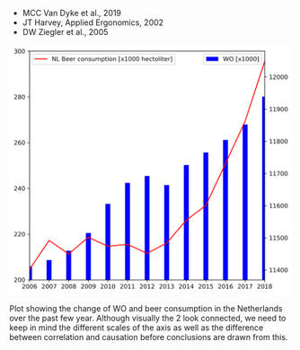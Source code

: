   - MCC Van Dyke et al., 2019
  - JT Harvey, Applied Ergonomics, 2002
  - DW Ziegler et al., 2005

![Correlation](correlation.png)

Plot showing the change of WO and beer consumption in the Netherlands over the past few year. Although visually the 2 look connected, we need to keep in mind the different scales of the axis as well as the difference between correlation and causation before conclusions are drawn from this.
